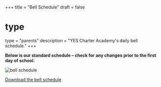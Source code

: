 +++
title = "Bell Schedule"
draft = false

# type
type = "parents"
description = "YES Charter Academy's daily bell schedule."
+++

**Below is our standard schedule – check for any changes prior to the first day of school.**

<img class="img-fluid" src="/images/parents/bell-schedule.jpg" alt="bell schedule" />

[Download the bell schedule](/images/parents/bell-schedule.jpg)